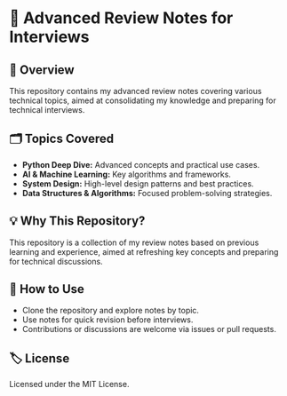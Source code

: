 # 📘 Advanced Review Notes for Interviews

## 🚀 Overview
This repository contains my advanced review notes covering various technical topics, aimed at consolidating my knowledge and preparing for technical interviews.

## 🗂 Topics Covered
- **Python Deep Dive:** Advanced concepts and practical use cases.
- **AI & Machine Learning:** Key algorithms and frameworks.
- **System Design:** High-level design patterns and best practices.
- **Data Structures & Algorithms:** Focused problem-solving strategies.

## 💡 Why This Repository?
This repository is a collection of my review notes based on previous learning and experience, aimed at refreshing key concepts and preparing for technical discussions.

## 📜 How to Use
- Clone the repository and explore notes by topic.
- Use notes for quick revision before interviews.
- Contributions or discussions are welcome via issues or pull requests.

## 🏷️ License
Licensed under the MIT License.


